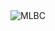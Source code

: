 <img src="https://github.com/nicky-kumari74/simpleAPI_using_ExpressJS_mongodb/blob/main/index.js" alt="MLBC"> 
